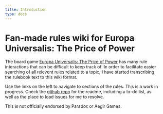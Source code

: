 ```yaml
---
title: Introduction
type: docs
---
```


# Fan-made rules wiki for Europa Universalis: The Price of Power

The board game [Europa Universalis: The Price of Power](https://boardgamegeek.com/boardgame/254127/europa-universalis-price-power) has many rule interactions that can be difficult to keep track of. In order to facilitate easier searching of all relevent rules related to a topic, I have started transcribing the rulebook text to this wiki format.

Use the links on the left to navigate to sections of the rules. This is a work in progress. Check the [github repo](https://github.com/DPetrusma/eutpop-wiki) for the readme, including a to-do list, as well as the place to load issues for me to resolve.

This is not officially endorsed by Paradox or Aegir Games.